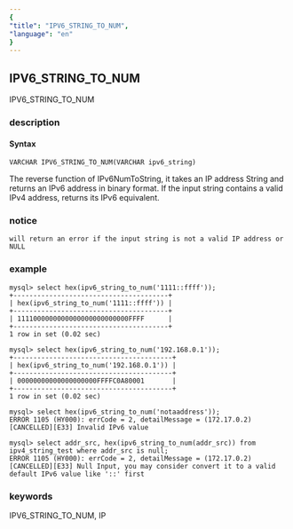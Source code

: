 ```yaml
---
{
"title": "IPV6_STRING_TO_NUM",
"language": "en"
}
---
```


<!-- 
Licensed to the Apache Software Foundation (ASF) under one
or more contributor license agreements.  See the NOTICE file
distributed with this work for additional information
regarding copyright ownership.  The ASF licenses this file
to you under the Apache License, Version 2.0 (the
"License"); you may not use this file except in compliance
with the License.  You may obtain a copy of the License at
  http://www.apache.org/licenses/LICENSE-2.0
Unless required by applicable law or agreed to in writing,
software distributed under the License is distributed on an
"AS IS" BASIS, WITHOUT WARRANTIES OR CONDITIONS OF ANY
KIND, either express or implied.  See the License for the
specific language governing permissions and limitations
under the License.
-->

## IPV6_STRING_TO_NUM

<version since="dev">

IPV6_STRING_TO_NUM

</version>

### description

#### Syntax

`VARCHAR IPV6_STRING_TO_NUM(VARCHAR ipv6_string)`

The reverse function of IPv6NumToString, it takes an IP address String and returns an IPv6 address in binary format. 
If the input string contains a valid IPv4 address, returns its IPv6 equivalent.

### notice

`will return an error if the input string is not a valid IP address or NULL`

### example
```
mysql> select hex(ipv6_string_to_num('1111::ffff'));
+---------------------------------------+
| hex(ipv6_string_to_num('1111::ffff')) |
+---------------------------------------+
| 1111000000000000000000000000FFFF      |
+---------------------------------------+
1 row in set (0.02 sec)

mysql> select hex(ipv6_string_to_num('192.168.0.1'));
+----------------------------------------+
| hex(ipv6_string_to_num('192.168.0.1')) |
+----------------------------------------+
| 00000000000000000000FFFFC0A80001       |
+----------------------------------------+
1 row in set (0.02 sec)

mysql> select hex(ipv6_string_to_num('notaaddress'));
ERROR 1105 (HY000): errCode = 2, detailMessage = (172.17.0.2)[CANCELLED][E33] Invalid IPv6 value

mysql> select addr_src, hex(ipv6_string_to_num(addr_src)) from ipv4_string_test where addr_src is null;
ERROR 1105 (HY000): errCode = 2, detailMessage = (172.17.0.2)[CANCELLED][E33] Null Input, you may consider convert it to a valid default IPv6 value like '::' first
```

### keywords

IPV6_STRING_TO_NUM, IP
